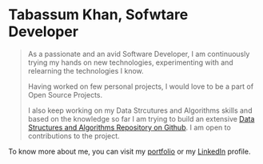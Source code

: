 # Tabassum Khan, Sofwtare Developer

> As a passionate and an avid Software Developer, I am continuously trying my hands on new technologies, experimenting with and relearning the technologies I know. 
>
> Having worked on few personal projects, I would love to be a part of Open Source Projects. 
>
> I also keep working on my Data Strcutures and Algorithms skills and based on the knowledge so far I am trying to build an extensive [Data Structures and Algorithms Repository on Github](https://github.com/tabassum-khan/Data-Structures-and-Algorithms). I am open to contributions to the project. 

To know more about me, you can visit my [portfolio](https://tabassumkhan.netlify.app/) or my [LinkedIn](https://www.linkedin.com/in/tabassum-khan/) profile.
